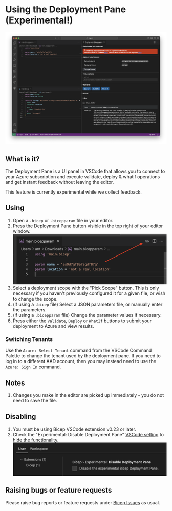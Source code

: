 # Using the Deployment Pane (Experimental!)

![](../images/deploypane-ui.png)

## What is it?
The Deployment Pane is a UI panel in VSCode that allows you to connect to your Azure subscription and execute validate, deploy & whatif operations and get instant feedback without leaving the editor.

This feature is currently experimental while we collect feedback.

## Using
1. Open a `.bicep` or `.bicepparam` file in your editor.
1. Press the Deployment Pane button visible in the top right of your editor window.
    ![](../images/deploypane-button.png)
1. Select a deployment scope with the "Pick Scope" button. This is only necessary if you haven't previously configured it for a given file, or wish to change the scope.
1. (if using a `.bicep` file) Select a JSON parameters file, or manually enter the parameters.
1. (if using a `.bicepparam` file) Change the parameter values if necessary.
1. Press either the `Validate`, `Deploy` or `WhatIf` buttons to submit your deployment to Azure and view results.

### Switching Tenants
Use the `Azure: Select Tenant` command from the VSCode Command Palette to change the tenant used by the deployment pane. If you need to log in to a different AAD account, then you may instead need to use the `Azure: Sign In` command.

## Notes
1. Changes you make in the editor are picked up immediately - you do not need to save the file.

## Disabling
1. You must be using Bicep VSCode extension v0.23 or later.
1. Check the "Experimental: Disable Deployment Pane" [VSCode setting](https://code.visualstudio.com/docs/getstarted/settings) to hide the functionality.
    ![](../images/deploypane-disable.png)

## Raising bugs or feature requests
Please raise bug reports or feature requests under [Bicep Issues](https://github.com/nholuongut/bicep-declarative-language/issues) as usual.
